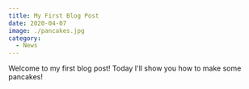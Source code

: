 ```yaml
---
title: My First Blog Post
date: 2020-04-07
image: ./pancakes.jpg
category:
  - News
---
```


Welcome to my first blog post! Today I'll show you how to make some pancakes!